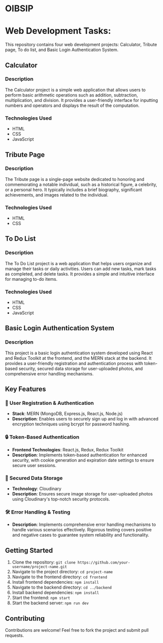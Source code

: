 # OIBSIP

# Web Development Tasks:

This repository contains four web development projects: Calculator, Tribute page, To do list, and Basic Login Authentication System.

## Calculator

### Description
The Calculator project is a simple web application that allows users to perform basic arithmetic operations such as addition, subtraction, multiplication, and division. It provides a user-friendly interface for inputting numbers and operators and displays the result of the computation.

### Technologies Used
- HTML
- CSS
- JavaScript

## Tribute Page

### Description
The Tribute page is a single-page website dedicated to honoring and commemorating a notable individual, such as a historical figure, a celebrity, or a personal hero. It typically includes a brief biography, significant achievements, and images related to the individual.

### Technologies Used
- HTML
- CSS

## To Do List

### Description
The To Do List project is a web application that helps users organize and manage their tasks or daily activities. Users can add new tasks, mark tasks as completed, and delete tasks. It provides a simple and intuitive interface for managing to-do items.

### Technologies Used
- HTML
- CSS
- JavaScript

## Basic Login Authentication System

### Description
This project is a basic login authentication system developed using React and Redux Toolkit at the frontend, and the MERN stack at the backend. It provides a user-friendly registration and authentication process with token-based security, secured data storage for user-uploaded photos, and comprehensive error handling mechanisms.

## Key Features

### 🔑 User Registration & Authentication
- **Stack**: MERN (MongoDB, Express.js, React.js, Node.js)
- **Description**: Enables users to securely sign up and log in with advanced encryption techniques using bcrypt for password hashing.

### 🔒 Token-Based Authentication
- **Frontend Technologies**: React.js, Redux, Redux Toolkit
- **Description**: Implements token-based authentication for enhanced security, with cookie generation and expiration date settings to ensure secure user sessions.

### 🔐 Secured Data Storage
- **Technology**: Cloudinary
- **Description**: Ensures secure image storage for user-uploaded photos using Cloudinary's top-notch security protocols.

### 🛠️ Error Handling & Testing
- **Description**: Implements comprehensive error handling mechanisms to handle various scenarios effectively. Rigorous testing covers positive and negative cases to guarantee system reliability and functionality.

## Getting Started
1. Clone the repository: `git clone https://github.com/your-username/project-name.git`
2. Navigate to the project directory: `cd project-name`
3. Navigate to the frontend directory: `cd frontend`
4. Install frontend dependencies: `npm install`
5. Navigate to the backend directory: `cd ../backend`
6. Install backend dependencies: `npm install`
7. Start the frontend: `npm start`
8. Start the backend server: `npm run dev`

## Contributing
Contributions are welcome! Feel free to fork the project and submit pull requests.

